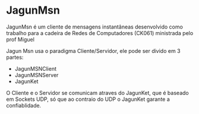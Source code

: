 # JagunMsn

JagunMsn é um cliente de mensagens instantâneas desenvolvido como trabalho para a cadeira de Redes de Computadores (CK061) ministrada pelo prof Miguel

Jagun Msn usa  o paradigma Cliente/Servidor, ele pode ser divido em 3 partes:
-	JagunMSNClient
-	JagunMSNServer
-	JagunKet

O Cliente e o Servidor se comunicam atraves do JagunKet, que é baseado em Sockets UDP, só que ao contraio do UDP o JagunKet garante a confiablidade.
